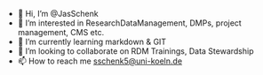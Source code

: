 - 👋 Hi, I’m @JasSchenk
- 👀 I’m interested in ResearchDataManagement, DMPs, project management, CMS etc.
- 🌱 I’m currently learning markdown & GIT
- 💞️ I’m looking to collaborate on RDM Trainings, Data Stewardship
- 📫 How to reach me sschenk5@uni-koeln.de

<!---
JasSchenk/JasSchenk is a ✨ special ✨ repository because its `README.md` (this file) appears on your GitHub profile.
You can click the Preview link to take a look at your changes.
--->
